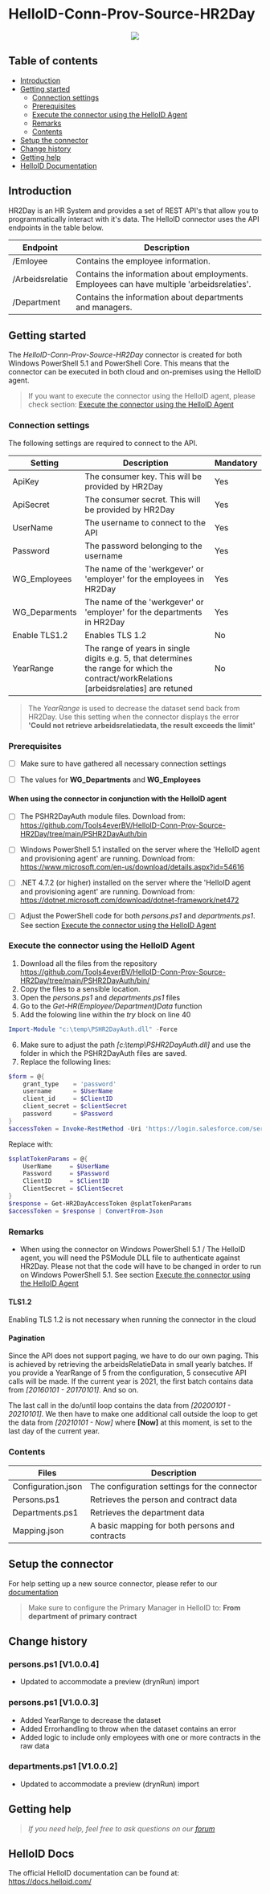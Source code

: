 # HelloID-Conn-Prov-Source-HR2Day

<p align="center">
  <img src="https://www.hr2day.com/wp-content/uploads/2019/10/cropped-RGB_hr2day_logo.png">
</p>

## Table of contents

- [Introduction](#Introduction)
- [Getting started](#Getting-started)
  + [Connection settings](#Connection-settings)
  + [Prerequisites](#Prerequisites)
  + [Execute the connector using the HelloID Agent](Execute-the-connector-using-the-HelloID-Agent)
  + [Remarks](#Remarks)
  + [Contents](#Contents)
- [Setup the connector](Setup-The-Connector)
- [Change history](Change-history)
- [Getting help](Getting-help)
- [HelloID Documentation](HelloID-Docs)

## Introduction

HR2Day is an HR System and provides a set of REST API's that allow you to programmatically interact with it's data. The HelloID connector uses the API endpoints in the table below.

| Endpoint | Description |
| ------------ | ----------- |
| /Emloyee | Contains the employee information. |
| /Arbeidsrelatie | Contains the information about employments. Employees can have multiple 'arbeidsrelaties'. |
| /Department | Contains the information about departments and managers. |

## Getting started

The _HelloID-Conn-Prov-Source-HR2Day_ connector is created for both Windows PowerShell 5.1 and PowerShell Core. This means that the connector can be executed in both cloud and on-premises using the HelloID agent.

> If you want to execute the connector using the HelloID agent, please check section: [Execute the connector using the HelloID Agent](Execute-the-connector-using-the-HelloID-Agent)

### Connection settings

The following settings are required to connect to the API.

| Setting     | Description | Mandatory |
| ------------ | ----------- | ----------- |
| ApiKey | The consumer key. This will be provided by HR2Day | Yes |
| ApiSecret | The consumer secret. This will be provided by HR2Day | Yes |
| UserName | The username to connect to the API | Yes |
| Password | The password belonging to the username | Yes |
| WG_Employees | The name of the 'werkgever' or 'employer' for the employees in HR2Day | Yes |
| WG_Deparments | The name of the 'werkgever' or 'employer' for the departments in HR2Day | Yes |
| Enable TLS1.2 | Enables TLS 1.2 | No |
| YearRange | The range of years in single digits e.g. 5, that determines the range for which the contract/workRelations [arbeidsrelaties] are retuned | No |

> The _YearRange_ is used to decrease the dataset send back from HR2Day. Use this setting when the connector displays the error __'Could not retrieve arbeidsrelatiedata, the result exceeds the limit'__

### Prerequisites

- [ ] Make sure to have gathered all necessary connection settings

- [ ] The values for __WG_Departments__ and __WG_Employees__

#### When using the connector in conjunction with the HelloID agent

- [ ] The PSHR2DayAuth module files. Download from: https://github.com/Tools4everBV/HelloID-Conn-Prov-Source-HR2Day/tree/main/PSHR2DayAuth/bin

- [ ] Windows PowerShell 5.1 installed on the server where the 'HelloID agent and provisioning agent' are running. Download from: https://www.microsoft.com/en-us/download/details.aspx?id=54616

- [ ] .NET 4.7.2 (or higher) installed on the server where the 'HelloID agent and provisioning agent' are running. Download from: https://dotnet.microsoft.com/download/dotnet-framework/net472

- [ ] Adjust the PowerShell code for both _persons.ps1_ and _departments.ps1_. See section [Execute the connector using the HelloID Agent](Execute-the-connector-using-the-HelloID-Agent)

### Execute the connector using the HelloID Agent

1. Download all the files from the repository https://github.com/Tools4everBV/HelloID-Conn-Prov-Source-HR2Day/tree/main/PSHR2DayAuth/bin/
2. Copy the files to a sensible location.
3. Open the _persons.ps1_ and _departments.ps1_ files
4. Go to the _Get-HR(Employee/Department)Data_ function
5. Add the folowing line within the _try_ block on line 40

```powershell
Import-Module "c:\temp\PSHR2DayAuth.dll" -Force
```
6. Make sure to adjust the path _[c:\temp\PSHR2DayAuth.dll]_ and use the folder in which the PSHR2DayAuth files are saved.
7. Replace the following lines:

```powershell
$form = @{
    grant_type    = 'password'
    username      = $UserName
    client_id     = $ClientID
    client_secret = $clientSecret
    password      = $Password
}
$accessToken = Invoke-RestMethod -Uri 'https://login.salesforce.com/services/oauth2/token' -Method Post -Form $form
```

Replace with:

```powershell
$splatTokenParams = @{
    UserName     = $UserName
    Password     = $Password
    ClientID     = $ClientID
    ClientSecret = $ClientSecret
}
$response = Get-HR2DayAccessToken @splatTokenParams
$accessToken = $response | ConvertFrom-Json
```

### Remarks

- When using the connector on Windows PowerShell 5.1 / The HelloID agent, you will need the PSModule DLL file to authenticate against HR2Day. Please not that the code will have to be changed in order to run on Windows PowerShell 5.1. See section [Execute the connector using the HelloID Agent](Execute-the-connector-using-the-HelloID-Agent)

#### TLS1.2

Enabling TLS 1.2 is not necessary when running the connector in the cloud

#### Pagination

Since the API does not support paging, we have to do our own paging. This is achieved by retrieving the arbeidsRelatieData in small yearly batches. If you provide a YearRange of 5 from the configuration, 5 consecutive API calls will be made. If the current year is 2021, the first batch contains data from _[20160101 - 20170101]_. And so on.

The last call in the do/until loop contains the data from _[20200101 - 20210101]_. We then have to make one additional call outside the loop to get the data from _[20210101 - Now]_ where __[Now]__ at this moment, is set to the last day of the current year.

### Contents

| Files       | Description                                |
| ----------- | ------------------------------------------ |
| Configuration.json | The configuration settings for the connector |
| Persons.ps1 | Retrieves the person and contract data |
| Departments.ps1 | Retrieves the department data |
| Mapping.json | A basic mapping for both persons and contracts |

## Setup the connector

For help setting up a new source connector, please refer to our [documentation](https://docs.helloid.com/hc/en-us/articles/360012388639-How-to-add-a-source-system)

> Make sure to configure the Primary Manager in HelloID to: __From department of primary contract__

## Change history

### persons.ps1 [V1.0.0.4]

- Updated to accommodate a preview (drynRun) import

### persons.ps1 [V1.0.0.3]

- Added YearRange to decrease the dataset
- Added Errorhandling to throw when the dataset contains an error
- Added logic to include only employees with one or more contracts in the raw data 

### departments.ps1 [V1.0.0.2]

- Updated to accommodate a preview (drynRun) import


## Getting help

> _If you need help, feel free to ask questions on our [forum](https://forum.helloid.com)_

## HelloID Docs

The official HelloID documentation can be found at: https://docs.helloid.com/

